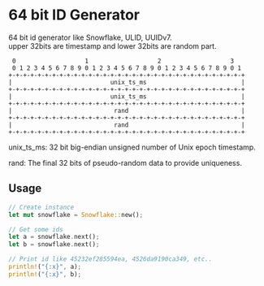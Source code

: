 64 bit ID Generator
=====

64 bit id generator like Snowflake, ULID, UUIDv7.  
upper 32bits are timestamp and lower 32bits are random part.  

```
 0                   1                   2                   3
 0 1 2 3 4 5 6 7 8 9 0 1 2 3 4 5 6 7 8 9 0 1 2 3 4 5 6 7 8 9 0 1
+-+-+-+-+-+-+-+-+-+-+-+-+-+-+-+-+-+-+-+-+-+-+-+-+-+-+-+-+-+-+-+-+
|                           unix_ts_ms                          |
+-+-+-+-+-+-+-+-+-+-+-+-+-+-+-+-+-+-+-+-+-+-+-+-+-+-+-+-+-+-+-+-+
|                           unix_ts_ms                          |
+-+-+-+-+-+-+-+-+-+-+-+-+-+-+-+-+-+-+-+-+-+-+-+-+-+-+-+-+-+-+-+-+
|                            rand                               |
+-+-+-+-+-+-+-+-+-+-+-+-+-+-+-+-+-+-+-+-+-+-+-+-+-+-+-+-+-+-+-+-+
|                            rand                               |
+-+-+-+-+-+-+-+-+-+-+-+-+-+-+-+-+-+-+-+-+-+-+-+-+-+-+-+-+-+-+-+-+
```

unix_ts_ms:
32 bit big-endian unsigned number of Unix epoch timestamp.

rand:
The final 32 bits of pseudo-random data to provide uniqueness.

Usage
-----

```rust
// Create instance
let mut snowflake = Snowflake::new();

// Get some ids
let a = snowflake.next();
let b = snowflake.next();

// Print id like 45232ef285594ea, 4526da9190ca349, etc..
println!("{:x}", a);
println!("{:x}", b);
```

